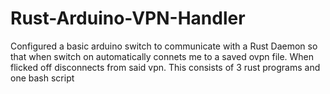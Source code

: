 # Rust-Arduino-VPN-Handler
Configured a basic arduino switch to communicate with a Rust Daemon so that when switch on automatically connets me to a saved ovpn file. When flicked off disconnects from said vpn. This consists of 3 rust programs and one bash script
